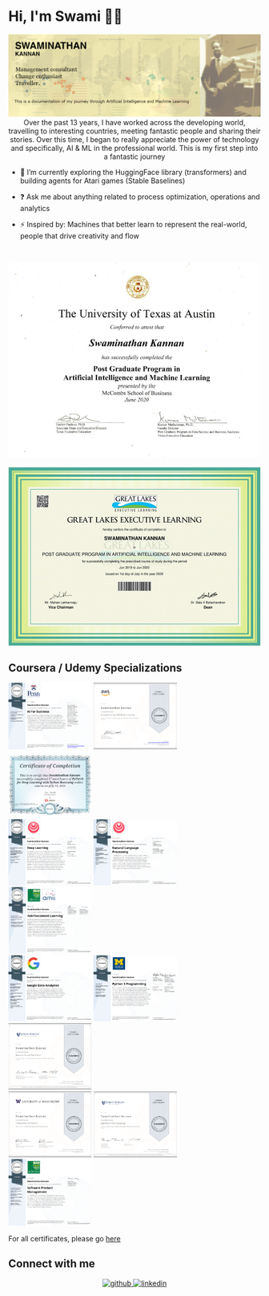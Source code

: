# Hi, I'm Swami 👋🏾

<img src="https://raw.githubusercontent.com/SwamiKannan/SwamiKannan/master/main.png" alt="banner that says Swami - Management consultant, seeker of positive change and an ardent traveller in a banner">

<div align="center">Over the past 13 years, I have worked across the developing world, travelling to interesting countries, meeting fantastic people and sharing their stories. Over this time, I began to really appreciate the power of technology and specifically, AI & ML in the professional world. This is my first step into a fantastic journey </div>  
  

- 🌱 I’m currently exploring the HuggingFace library (transformers) and building agents for Atari games (Stable Baselines)
  

- ❓ Ask me about anything related to process optimization, operations and analytics  
  

- ⚡ Inspired by: Machines that better learn to represent the real-world, people that drive creativity and flow  
  

<br/>  

<p align = "center">
	<img src= "images/PGP_AIML_UTA.png" width=800>
</p>
	
<p align = "center">
	<img src= "images/PGP_AIML_GL.png" width=800>
</p>

## Coursera / Udemy Specializations

<!-- Photo Grid -->
<div class="row"> 
  <div class="column">
    <img src="images/AI4Business_Specialization.png" style="width:33%">
    <img src="images/aws.png" style="width:33%">
    <img src="images/Pytorch.png" style="width:33%">
  </div>
  <div class="column">
	<img src="images/DL_Specialization.png" style="width:33%">
	<img src="images/NLP Specialization.png" style="width:33%">
    <img src="images/RL Specialization.png" style="width:33%">
  </div>  
  <div class="column">
	<img src="images/Google Data Analytics.png" style="width:33%">
	<img src="images/Python 3 Specialization.png" style="width:33%">
	<img src="images/Python for Genomic Data Science.png" style="width:33%">
  </div>
  <div class="column">
	<img src="images/Computational Neuroscience.png" style="width:33%">
    <img src="images/Algorithms for DNA Sequencing.png" style="width:33%">
	<img src="images/SPM_Specialization.png" style="width:33%">
  </div>
</div>

For all certificates, please go [here](https://github.com/SwamiKannan/Certifications)

## Connect with me  
<div align="center">
<a href="https://github.com/SwamiKannan" target="_blank">
<img src=https://img.shields.io/badge/github-%2324292e.svg?&style=for-the-badge&logo=github&logoColor=white alt=github style="margin-bottom: 5px;" />
</a>
<a href="https://linkedin.com/in/swaminathankannan" target="_blank">
<img src=https://img.shields.io/badge/linkedin-%231E77B5.svg?&style=for-the-badge&logo=linkedin&logoColor=white alt=linkedin style="margin-bottom: 5px;" />
</a>  
</div>  
  

<br/>  
 

